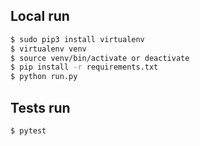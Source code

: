 ## Local run 



```sh
$ sudo pip3 install virtualenv
$ virtualenv venv
$ source venv/bin/activate or deactivate
$ pip install -r requirements.txt
$ python run.py

```


## Tests run 


```sh
$ pytest

```